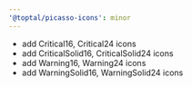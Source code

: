 ```yaml
---
'@toptal/picasso-icons': minor
---
```


- add Critical16, Critical24 icons
- add CriticalSolid16, CriticalSolid24 icons
- add Warning16, Warning24 icons
- add WarningSolid16, WarningSolid24 icons

